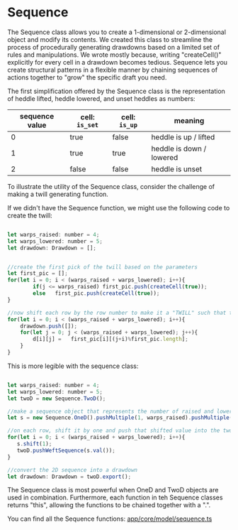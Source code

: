 # Sequence

The Sequence class allows you to create a 1-dimensional or 2-dimensional object and modify its contents. We created this class to streamline the process of procedurally generating drawdowns based on a limited set of rules and manipulations. We wrote mostly because, writing "createCell()" explicitly for every cell in a drawdown becomes tedious. Sequence lets you create structural patterns in a flexible manner by chaining sequences of actions together to "grow" the specific draft you need.

The first simplification offered by the Sequence class is the representation of heddle lifted, heddle lowered, and unset heddles as numbers: 

| sequence value | cell: `is_set` | cell: `is_up` | meaning
| ----------- | ----------- |----------|----------|
| 0 | true | false | heddle is up / lifted
| 1 |  true| true | heddle is down / lowered
| 2 | false | false | heddle is unset



To illustrate the utility of the Sequence class, consider the challenge of making a twill generating function. 

If we didn't have the Sequence function, we might use the following code to create the twill:


```jsx 

let warps_raised: number = 4;
let warps_lowered: number = 5;
let drawdown: Drawdown = [];


//create the first pick of the twill based on the parameters
let first_pic = [];
for(let i = 0; i < (warps_raised + warps_lowered); i++){
        if(j <= warps_raised) first_pic.push(createCell(true));
        else   first_pic.push(createCell(true));
}

//now shift each row by the row number to make it a "TWILL" such that the first row is shifted by 0, second by 1, and so on.
for(let i = 0; i < (warps_raised + warps_lowered); i++){
    drawdown.push([]);
    for(let j = 0; j < (warps_raised + warps_lowered); j++){
        d[i][j] =   first_pic[i][(j+i)%first_pic.length];
    }
}

```

This is more legible with the sequence class:

```jsx 

let warps_raised: number = 4;
let warps_lowered: number = 5;
let twoD = new Sequence.TwoD();

//make a sequence object that represents the number of raised and lowered warps present in each pick of the twill
let s = new Sequence.OneD().pushMultiple(1, warps_raised).pushMultiple(0, warps_lowered);

//on each row, shift it by one and push that shifted value into the twoD sequence
for(let i = 0; i < (warps_raised + warps_lowered); i++){
   s.shift(1);
   twoD.pushWeftSequence(s.val());
}

//convert the 2D sequence into a drawdown
let drawdown: Drawdown = twoD.export();

```

The Sequence class is most powerful when OneD and TwoD objects are used in combination. Furthermore, each function in teh Sequence classes returns "this", allowing the functions to be chained together with a ".". 


You can find all the Sequence functions: [app/core/model/sequence.ts](https://github.com/UnstableDesign/AdaCAD/blob/main/src/app/core/model/sequence.ts)


